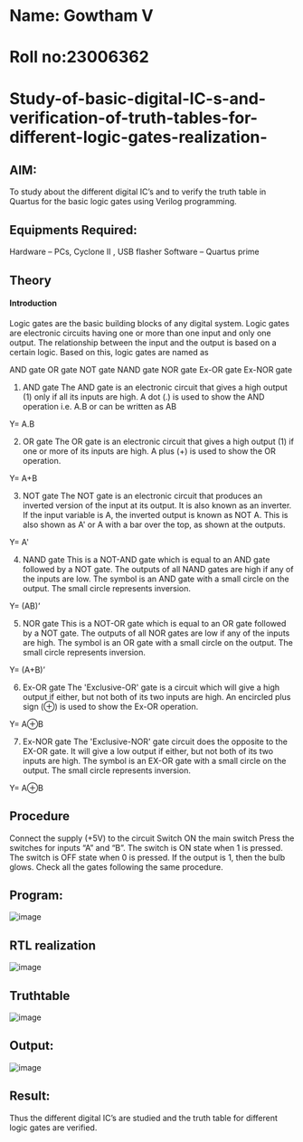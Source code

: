 # Name: Gowtham V
# Roll no:23006362
# Study-of-basic-digital-IC-s-and-verification-of-truth-tables-for-different-logic-gates-realization-
## AIM:
To study about the different digital IC’s and to verify the truth table in Quartus for the basic logic gates using Verilog programming.

## Equipments Required:
Hardware – PCs, Cyclone II , USB flasher
Software – Quartus prime
## Theory
#### Introduction
Logic gates are the basic building blocks of any digital system. Logic gates are electronic circuits having one or more than one input and only one output. The relationship between the input and the output is based on a certain logic. Based on this, logic gates are named as

AND gate
OR gate
NOT gate
NAND gate
NOR gate
Ex-OR gate
Ex-NOR gate
1) AND gate
The AND gate is an electronic circuit that gives a high output (1) only if all its inputs are high. A dot (.) is used to show the AND operation i.e. A.B or can be written as AB

Y= A.B

2) OR gate
The OR gate is an electronic circuit that gives a high output (1) if one or more of its inputs are high. A plus (+) is used to show the OR operation.

Y= A+B

3) NOT gate
The NOT gate is an electronic circuit that produces an inverted version of the input at its output. It is also known as an inverter. If the input variable is A, the inverted output is known as NOT A. This is also shown as A' or A with a bar over the top, as shown at the outputs.

Y= A'

4) NAND gate
This is a NOT-AND gate which is equal to an AND gate followed by a NOT gate. The outputs of all NAND gates are high if any of the inputs are low. The symbol is an AND gate with a small circle on the output. The small circle represents inversion.

Y= (AB)’

5) NOR gate
This is a NOT-OR gate which is equal to an OR gate followed by a NOT gate. The outputs of all NOR gates are low if any of the inputs are high. The symbol is an OR gate with a small circle on the output. The small circle represents inversion.

Y= (A+B)’

6) Ex-OR gate
The 'Exclusive-OR' gate is a circuit which will give a high output if either, but not both of its two inputs are high. An encircled plus sign (⊕) is used to show the Ex-OR operation.

Y= A⊕B

7) Ex-NOR gate
The 'Exclusive-NOR' gate circuit does the opposite to the EX-OR gate. It will give a low output if either, but not both of its two inputs are high. The symbol is an EX-OR gate with a small circle on the output. The small circle represents inversion.

Y= A⊕B

## Procedure
Connect the supply (+5V) to the circuit
Switch ON the main switch
Press the switches for inputs “A” and “B”. The switch is ON state when 1 is pressed. The switch is OFF state when 0 is pressed.
If the output is 1, then the bulb glows.
Check all the gates following the same procedure.
## Program:
![image](https://github.com/Gowtham-jk/Study-of-basic-digital-IC-s-and-verification-of-truth-tables-for-different-logic-gates-realization-/assets/149857834/cdfc282d-3b5a-413f-b6b9-ce35fdd4e2c9)


## RTL realization
![image](https://github.com/Gowtham-jk/Study-of-basic-digital-IC-s-and-verification-of-truth-tables-for-different-logic-gates-realization-/assets/149857834/4e2c2324-0a61-43de-abad-760069f158ee)


## Truthtable
![image](https://github.com/Gowtham-jk/Study-of-basic-digital-IC-s-and-verification-of-truth-tables-for-different-logic-gates-realization-/assets/149857834/b78166d4-a010-4b51-9038-f09d352b6bfb)



## Output:
![image](https://github.com/Gowtham-jk/Study-of-basic-digital-IC-s-and-verification-of-truth-tables-for-different-logic-gates-realization-/assets/149857834/191a66e2-acfc-40e0-98cd-7af5608f1f13)


## Result:
Thus the different digital IC’s are studied and the truth table for different logic gates are verified.
